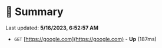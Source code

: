 # 📖 Summary
Last updated: **5/16/2023, 6:52:57 AM**

- `GET` [https://google.com](https://google.com) - **Up** (187ms)
